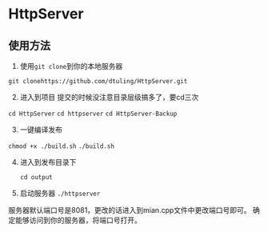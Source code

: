 # HttpServer
## 使用方法
1. 使用`git clone`到你的本地服务器

`git clonehttps://github.com/dtuling/HttpServer.git`

2. 进入到项目 提交的时候没注意目录层级搞多了，要cd三次

`cd HttpServer`
`cd httpserver`
`cd HttpServer-Backup`

3. 一键编译发布

`chmod +x ./build.sh`
`./build.sh`

4. 进入到发布目录下

   `cd output`
   
6. 启动服务器
`./httpserver`


服务器默认端口号是8081，更改的话进入到mian.cpp文件中更改端口号即可。
确定能够访问到你的服务器，将端口号打开。
